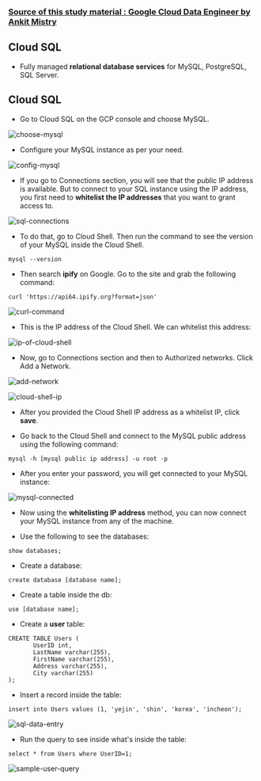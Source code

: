 ### [Source of this study material : Google Cloud Data Engineer by Ankit Mistry](https://www.udemy.com/course/google-cloud-gcp-professional-data-engineer-certification/)


## Cloud SQL

- Fully managed **relational database services** for MySQL, PostgreSQL, SQL Server.


## Cloud SQL

- Go to Cloud SQL on the GCP console and choose MySQL.


![choose-mysql](/GCP_pictures/Study-logs/cloud-sql/choose-mysql.PNG "Choose MySQL")


- Configure your MySQL instance as per your need.


![config-mysql](/GCP_pictures/Study-logs/cloud-sql/config-mysql.PNG "Configure your MySQL instance")


- If you go to Connections section, you will see that the public IP address is available. But to connect to your SQL instance using the IP address, you first need to **whitelist the IP addresses** that you want to grant access to.


![sql-connections](/GCP_pictures/Study-logs/cloud-sql/public-ip.PNG "Public IP address of SQL instance")


- To do that, go to Cloud Shell. Then run the command to see the version of your MySQL inside the Cloud Shell.

```
mysql --version
```

- Then search **ipify** on Google. Go to the site and grab the following command:

```
curl 'https://api64.ipify.org?format=json'
```


![curl-command](/GCP_pictures/Study-logs/cloud-sql/curl-command.PNG "Curl command from Ipify")


- This is the IP address of the Cloud Shell. We can whitelist this address:


![ip-of-cloud-shell](/GCP_pictures/Study-logs/cloud-sql/ip-of-cloud-shell.PNG "IP address of cloud shell")


- Now, go to Connections section and then to Authorized networks. Click Add a Network.


![add-network](/GCP_pictures/Study-logs/cloud-sql/add-network.PNG "Add network")


![cloud-shell-ip](/GCP_pictures/Study-logs/cloud-sql/cloud-shell-ip.PNG "Cloud Shell IP address")


- After you provided the Cloud Shell IP address as a whitelist IP, click **save**.


- Go back to the Cloud Shell and connect to the MySQL public address using the following command:


```
mysql -h [mysql public ip address] -u root -p
```

- After you enter your password, you will get connected to your MySQL instance:


![mysql-connected](/GCP_pictures/Study-logs/cloud-sql/mysql-connected.PNG "MySQL instance connected")


- Now using the **whitelisting IP address** method, you can now connect your MySQL instance from any of the machine.


- Use the following to see the databases:


```
show databases;
```


- Create a database:


```
create database [database name];
```

- Create a table inside the db:


```
use [database name];
```


- Create a **user** table:


```
CREATE TABLE Users (
       UserID int,
       LastName varchar(255),
       FirstName varchar(255),
       Address varchar(255),
       City varchar(255)
);
```


- Insert a record inside the table:


```
insert into Users values (1, 'yejin', 'shin', 'korea', 'incheon');
```


![sql-data-entry](/GCP_pictures/Study-logs/cloud-sql/sql-data-entry.PNG "SQL database - table - data entry")


- Run the query to see inside what's inside the table:


```
select * from Users where UserID=1;
```


![sample-user-query](/GCP_pictures/Study-logs/cloud-sql/table-sample-query.PNG "Sample query on the table")


